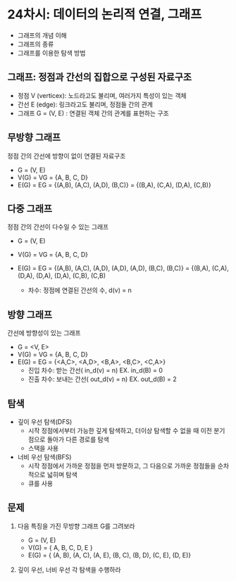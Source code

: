 # 24차시: 데이터의 논리적 연결, 그래프 
* 그래프의 개념 이해
* 그래프의 종류
* 그래프를 이용한 탐색 방법

## 그래프: 정점과 간선의 집합으로 구성된 자료구조
* 정점 V (verticex): 노드라고도 불리며, 여러가지 특성이 있는 객체
* 간선 E (edge): 링크라고도 불리며, 정점들 간의 관계 
* 그래프 G = (V, E) : 연결된 객체 간의 관계를 표현하는 구조 

## 무방향 그래프
정점 간의 간선에 방향이 없이 연결된 자료구조 
* G = (V, E)
* V(G) = VG = {A, B, C, D}
* E(G) = EG = {(A,B), (A,C), (A,D), (B,C)}
 = {(B,A), (C,A), (D,A), (C,B)}
 
## 다중 그래프 
정점 간의 간선이 다수일 수 있는 그래프 
* G = (V, E)
* V(G) = VG = {A, B, C, D}
* E(G) = EG = {(A,B), (A,C), (A,D), (A,D), (A,D), (B,C), (B,C)}
 = {(B,A), (C,A), (D,A), (D,A), (D,A), (C,B), (C,B)

  * 차수: 정점에 연결된 간선의 수, d(v) = n 

## 방향 그래프
간선에 방향성이 있는 그래프 
* G = <V, E>
* V(G) = VG = {A, B, C, D}
* E(G) = EG = {<A,C>, <A,D>, <B,A>, <B,C>, <C,A>}
  * 진입 차수: 받는 간선( in_d(v) = n)  EX.  in_d(B) = 0
  * 진출 차수: 보내는 간선( out_d(v) = n)  EX.  out_d(B) = 2 


## 탐색
* 깊이 우선 탐색(DFS)
  * 시작 정점에서부터 가능한 깊게 탐색하고, 더이상 탐색할 수 없을 때 이전 분기점으로 돌아가 다른 경로를 탐색
  * 스택을 사용 
* 너비 우선 탐색(BFS)
  * 시작 정점에서 가까운 정점을 먼저 방문하고, 그 다음으로 가까운 정점들을 순차적으로 넓히며 탐색
  * 큐를 사용
  
## 문제
1. 다음 특징을 가진 무방향 그래프 G를 그려보라
   * G = (V, E)
   * V(G) = { A, B, C, D, E }
   * E(G) = { (A, B), (A, C), (A, E), (B, C), (B, D), (C, E), (D, E)}

2. 깊이 우선, 너비 우선 각 탐색을 수행하라 

